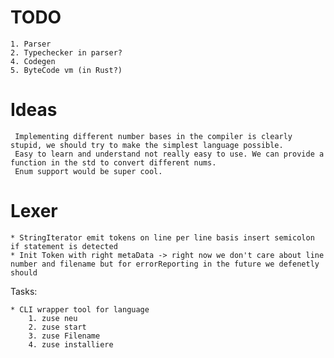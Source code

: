 # TODO
	1. Parser
	2. Typechecker in parser?
	4. Codegen
	5. ByteCode vm (in Rust?)

#  Ideas
	 Implementing different number bases in the compiler is clearly stupid, we should try to make the simplest language possible.
	 Easy to learn and understand not really easy to use. We can provide a function in the std to convert different nums.
	 Enum support would be super cool. 
	 
# Lexer
	* StringIterator emit tokens on line per line basis insert semicolon if statement is detected
	* Init Token with right metaData -> right now we don't care about line number and filename but for errorReporting in the future we defenetly should

Tasks:

	* CLI wrapper tool for language 
	    1. zuse neu
		2. zuse start
		3. zuse Filename
		4. zuse installiere 
